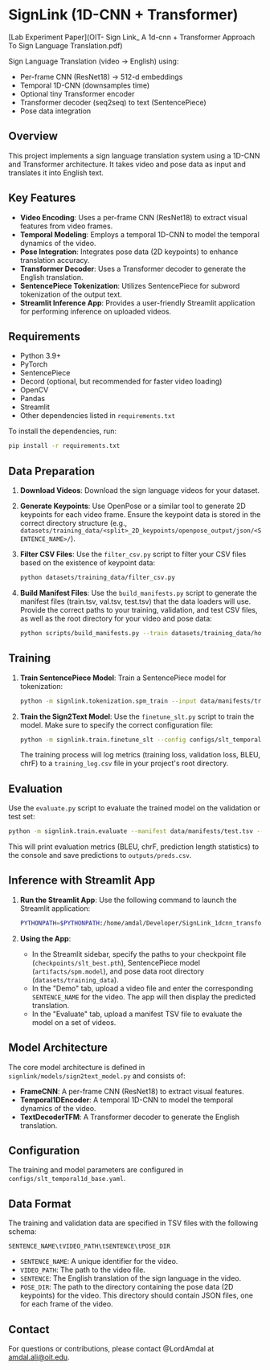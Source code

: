 # SignLink (1D-CNN + Transformer)

[Lab Experiment Paper](OIT- Sign Link_ A 1d-cnn + Transformer Approach To Sign Language Translation.pdf)


Sign Language Translation (video → English) using:
- Per-frame CNN (ResNet18) → 512-d embeddings
- Temporal 1D-CNN (downsamples time)
- Optional tiny Transformer encoder
- Transformer decoder (seq2seq) to text (SentencePiece)
- Pose data integration

## Overview

This project implements a sign language translation system using a 1D-CNN and Transformer architecture. It takes video and pose data as input and translates it into English text.

## Key Features

- **Video Encoding**: Uses a per-frame CNN (ResNet18) to extract visual features from video frames.
- **Temporal Modeling**: Employs a temporal 1D-CNN to model the temporal dynamics of the video.
- **Pose Integration**: Integrates pose data (2D keypoints) to enhance translation accuracy.
- **Transformer Decoder**: Uses a Transformer decoder to generate the English translation.
- **SentencePiece Tokenization**: Utilizes SentencePiece for subword tokenization of the output text.
- **Streamlit Inference App**: Provides a user-friendly Streamlit application for performing inference on uploaded videos.

## Requirements

- Python 3.9+
- PyTorch
- SentencePiece
- Decord (optional, but recommended for faster video loading)
- OpenCV
- Pandas
- Streamlit
- Other dependencies listed in `requirements.txt`

To install the dependencies, run:

```bash
pip install -r requirements.txt
```

## Data Preparation

1.  **Download Videos**: Download the sign language videos for your dataset.
2.  **Generate Keypoints**: Use OpenPose or a similar tool to generate 2D keypoints for each video frame. Ensure the keypoint data is stored in the correct directory structure (e.g., `datasets/training_data/<split>_2D_keypoints/openpose_output/json/<SENTENCE_NAME>/`).
3.  **Filter CSV Files**: Use the `filter_csv.py` script to filter your CSV files based on the existence of keypoint data:

    ```bash
    python datasets/training_data/filter_csv.py
    ```

4.  **Build Manifest Files**: Use the `build_manifests.py` script to generate the manifest files (train.tsv, val.tsv, test.tsv) that the data loaders will use. Provide the correct paths to your training, validation, and test CSV files, as well as the root directory for your video and pose data:

    ```bash
    python scripts/build_manifests.py --train datasets/training_data/how2sign_realigned_train_filtered.csv --val datasets/training_data/how2sign_realigned_val_filtered.csv --test datasets/training_data/how2sign_realigned_test_filtered.csv --pose_root datasets/training_data --video_root datasets/training_data --outdir data/manifests
    ```

## Training

1.  **Train SentencePiece Model**: Train a SentencePiece model for tokenization:

    ```bash
    python -m signlink.tokenization.spm_train --input data/manifests/train.tsv --text-col SENTENCE --vocab_size 12000 --out artifacts/spm
    ```

2.  **Train the Sign2Text Model**: Use the `finetune_slt.py` script to train the model. Make sure to specify the correct configuration file:

    ```bash
    python -m signlink.train.finetune_slt --config configs/slt_temporal1d_base.yaml
    ```

    The training process will log metrics (training loss, validation loss, BLEU, chrF) to a `training_log.csv` file in your project's root directory.

## Evaluation

Use the `evaluate.py` script to evaluate the trained model on the validation or test set:

```bash
python -m signlink.train.evaluate --manifest data/manifests/test.tsv --ckpt checkpoints/slt_best.pth --config configs/slt_temporal1d_base.yaml
```

This will print evaluation metrics (BLEU, chrF, prediction length statistics) to the console and save predictions to `outputs/preds.csv`.

## Inference with Streamlit App

1.  **Run the Streamlit App**: Use the following command to launch the Streamlit application:

    ```bash
    PYTHONPATH=$PYTHONPATH:/home/amdal/Developer/SignLink_1dcnn_transformer streamlit run streamlit_app/app.py
    ```

2.  **Using the App**:
    *   In the Streamlit sidebar, specify the paths to your checkpoint file (`checkpoints/slt_best.pth`), SentencePiece model (`artifacts/spm.model`), and pose data root directory (`datasets/training_data`).
    *   In the "Demo" tab, upload a video file and enter the corresponding `SENTENCE_NAME` for the video. The app will then display the predicted translation.
    *   In the "Evaluate" tab, upload a manifest TSV file to evaluate the model on a set of videos.

## Model Architecture

The core model architecture is defined in `signlink/models/sign2text_model.py` and consists of:

-   **FrameCNN**: A per-frame CNN (ResNet18) to extract visual features.
-   **Temporal1DEncoder**: A temporal 1D-CNN to model the temporal dynamics of the video.
-   **TextDecoderTFM**: A Transformer decoder to generate the English translation.

## Configuration

The training and model parameters are configured in `configs/slt_temporal1d_base.yaml`.

## Data Format

The training and validation data are specified in TSV files with the following schema:

```
SENTENCE_NAME\tVIDEO_PATH\tSENTENCE\tPOSE_DIR
```

-   `SENTENCE_NAME`: A unique identifier for the video.
-   `VIDEO_PATH`: The path to the video file.
-   `SENTENCE`: The English translation of the sign language in the video.
-   `POSE_DIR`: The path to the directory containing the pose data (2D keypoints) for the video. This directory should contain JSON files, one for each frame of the video.

## Contact

For questions or contributions, please contact @LordAmdal at amdal.ali@oit.edu.
